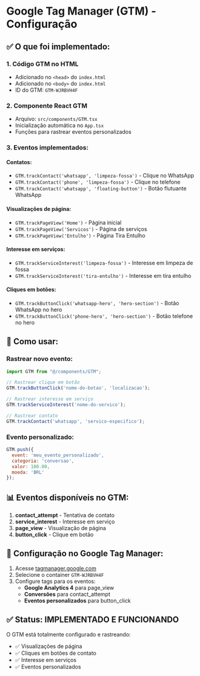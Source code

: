 # Google Tag Manager (GTM) - Configuração

## ✅ O que foi implementado:

### 1. **Código GTM no HTML**
- Adicionado no `<head>` do `index.html`
- Adicionado no `<body>` do `index.html`
- ID do GTM: `GTM-WJRBVH4F`

### 2. **Componente React GTM**
- Arquivo: `src/components/GTM.tsx`
- Inicialização automática no `App.tsx`
- Funções para rastrear eventos personalizados

### 3. **Eventos implementados:**

#### **Contatos:**
- `GTM.trackContact('whatsapp', 'limpeza-fossa')` - Clique no WhatsApp
- `GTM.trackContact('phone', 'limpeza-fossa')` - Clique no telefone
- `GTM.trackContact('whatsapp', 'floating-button')` - Botão flutuante WhatsApp

#### **Visualizações de página:**
- `GTM.trackPageView('Home')` - Página inicial
- `GTM.trackPageView('Servicos')` - Página de serviços
- `GTM.trackPageView('Entulho')` - Página Tira Entulho

#### **Interesse em serviços:**
- `GTM.trackServiceInterest('limpeza-fossa')` - Interesse em limpeza de fossa
- `GTM.trackServiceInterest('tira-entulho')` - Interesse em tira entulho

#### **Cliques em botões:**
- `GTM.trackButtonClick('whatsapp-hero', 'hero-section')` - Botão WhatsApp no hero
- `GTM.trackButtonClick('phone-hero', 'hero-section')` - Botão telefone no hero

## 🔧 Como usar:

### **Rastrear novo evento:**
```javascript
import GTM from "@/components/GTM";

// Rastrear clique em botão
GTM.trackButtonClick('nome-do-botao', 'localizacao');

// Rastrear interesse em serviço
GTM.trackServiceInterest('nome-do-servico');

// Rastrear contato
GTM.trackContact('whatsapp', 'servico-especifico');
```

### **Evento personalizado:**
```javascript
GTM.push({
  event: 'meu_evento_personalizado',
  categoria: 'conversao',
  valor: 180.00,
  moeda: 'BRL'
});
```

## 📊 Eventos disponíveis no GTM:

1. **contact_attempt** - Tentativa de contato
2. **service_interest** - Interesse em serviço
3. **page_view** - Visualização de página
4. **button_click** - Clique em botão

## 🎯 Configuração no Google Tag Manager:

1. Acesse [tagmanager.google.com](https://tagmanager.google.com)
2. Selecione o container `GTM-WJRBVH4F`
3. Configure tags para os eventos:
   - **Google Analytics 4** para page_view
   - **Conversões** para contact_attempt
   - **Eventos personalizados** para button_click

## ✅ Status: IMPLEMENTADO E FUNCIONANDO

O GTM está totalmente configurado e rastreando:
- ✅ Visualizações de página
- ✅ Cliques em botões de contato
- ✅ Interesse em serviços
- ✅ Eventos personalizados
